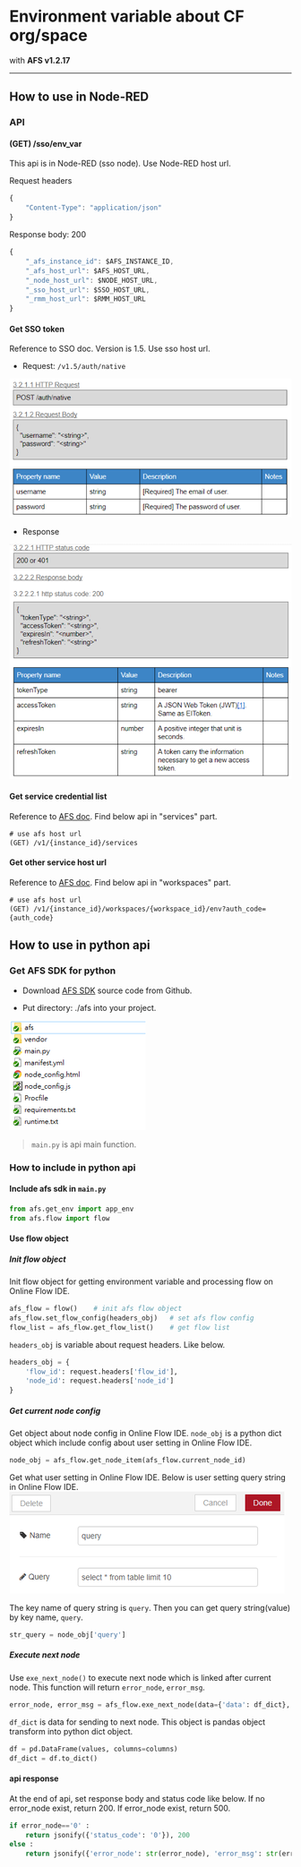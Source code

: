 # Environment variable about CF org/space

with **AFS v1.2.17**

---

## How to use in Node-RED

### API

#### (GET) /sso/env_var
This api is in Node-RED (sso node). Use Node-RED host url.

Request headers
```js
{
    "Content-Type": "application/json"
}
```

Response body: 200
```js
{
    "_afs_instance_id": $AFS_INSTANCE_ID,
    "_afs_host_url": $AFS_HOST_URL,
    "_node_host_url": $NODE_HOST_URL,
    "_sso_host_url": $SSO_HOST_URL,
    "_rmm_host_url": $RMM_HOST_URL
}
```


#### Get SSO token
Reference to SSO doc. Version is 1.5. Use sso host url.
+ Request: `/v1.5/auth/native`

![Request api](./img/get_token_request.png)
+ Response

![Response api](./img/get_token_response.png)


#### Get service credential list
Reference to [AFS doc](https://portal-afs-develop.iii-arfa.com/swagger). Find below api in "services" part.
```
# use afs host url
(GET) /v1/{instance_id}/services
```


#### Get other service host url
Reference to [AFS doc](https://portal-afs-develop.iii-arfa.com/swagger). Find below api in "workspaces" part.
```
# use afs host url
(GET) /v1/{instance_id}/workspaces/{workspace_id}/env?auth_code={auth_code}
```


## How to use in python api

### Get AFS SDK for python

+ Download [AFS SDK](https://github.com/benchuang11046/afs) source code from Github.

+ Put directory: ./afs into your project.

![afs dir](./img/afs_dir.png)
> `main.py` is api main function.


### How to include in python api

#### Include afs sdk in `main.py`

```python
from afs.get_env import app_env 
from afs.flow import flow
```

#### Use flow object

##### Init flow object
Init flow object for getting environment variable and processing flow on Online Flow IDE.
```python
afs_flow = flow()    # init afs flow object
afs_flow.set_flow_config(headers_obj)   # set afs flow config
flow_list = afs_flow.get_flow_list()    # get flow list
```

`headers_obj` is variable about request headers. Like below.
```python  
headers_obj = {
    'flow_id': request.headers['flow_id'],
    'node_id': request.headers['node_id']
}
```

##### Get current node config

Get object about node config in Online Flow IDE.
`node_obj` is a python dict object which include config about user setting in Online Flow IDE.
```python
node_obj = afs_flow.get_node_item(afs_flow.current_node_id)
```

Get what user setting in Online Flow IDE. Below is user setting query string in Online Flow IDE.
![set query string](./img/flow_ide_setting_ui.png)

The key name of query string is `query`. Then you can get query string(value) by key name, `query`.
```python
str_query = node_obj['query']
```

##### Execute next node

Use `exe_next_node()` to execute next node which is linked after current node. This function will return `error_node`, `error_msg`.
```python
error_node, error_msg = afs_flow.exe_next_node(data={'data': df_dict}, next_list=None, debug=False)
```

`df_dict` is data for sending to next node. This object is pandas object transform into python dict object.
```python
df = pd.DataFrame(values, columns=columns)
df_dict = df.to_dict() 
```

#### api response

At the end of api, set response body and status code like below. If no error_node exist, return 200. If error_node exist, return 500.
```python
if error_node=='0' :
    return jsonify({'status_code': '0'}), 200
else :
    return jsonify({'error_node': str(error_node), 'error_msg': str(error_msg)}), 500
```

